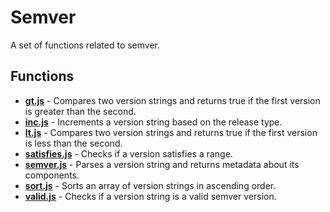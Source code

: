 # Semver

A set of functions related to semver.

## Functions

* [**gt.js**](./gt.md) - Compares two version strings and returns true if the first version is greater than the second.
* [**inc.js**](./inc.md) - Increments a version string based on the release type.
* [**lt.js**](./lt.md) - Compares two version strings and returns true if the first version is less than the second.
* [**satisfies.js**](./satisfies.md) - Checks if a version satisfies a range.
* [**semver.js**](./semver.md) - Parses a version string and returns metadata about its components.
* [**sort.js**](./sort.md) - Sorts an array of version strings in ascending order.
* [**valid.js**](./valid.md) - Checks if a version string is a valid semver version.
